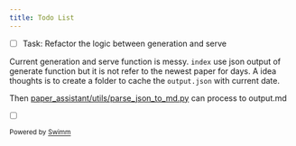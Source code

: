 ```yaml
---
title: Todo List
---
```

- [ ] Task: Refactor the logic between generation and serve

Current generation and serve function is messy. <SwmToken path="/paper_assistant/api/app.py" pos="88:3:3" line-data="    def index():">`index`</SwmToken> use json output of generate function but it is not refer to the newest paper for days. A idea thoughts is to create a folder to cache the <SwmToken path="/paper_assistant/api/app.py" pos="56:14:16" line-data="        if not os.path.exists(&quot;out/output.json&quot;):">`output.json`</SwmToken> with current date.&nbsp;

Then <SwmPath>[paper_assistant/utils/parse_json_to_md.py](/paper_assistant/utils/parse_json_to_md.py)</SwmPath> can process to output.md&nbsp;

- [ ] &nbsp;

<SwmMeta version="3.0.0" repo-id="Z2l0aHViJTNBJTNBZ3B0X3BhcGVyX2Fzc2lzdGFudCUzQSUzQUR5bGFuTElpaWk=" repo-name="gpt_paper_assistant"><sup>Powered by [Swimm](https://app.swimm.io/)</sup></SwmMeta>

